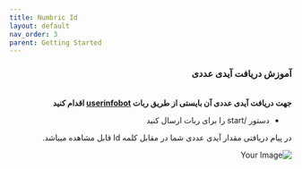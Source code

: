 ```yaml
---
title: Numbric Id
layout: default
nav_order: 3
parent: Getting Started
---
```


<head>
    <meta charset="utf-8">
    <link rel="stylesheet" href="https://b3h1z.github.io/HidyBot-Docs/assets/css/style.css">
</head>
<div dir="rtl">
<h3>آموزش دریافت آیدی عددی</h3>
<br>
<b>جهت دریافت آیدی عددی آن بایستی از طریق ربات <a href="https://t.me/userinfobot" target="_blank">userinfobot</a> اقدام کنید</b>

<ul>
    <li>دستور /start را برای ربات ارسال کنید</li>
</ul>
<p>در پیام دریافتی مقدار آیدی عددی شما در مقابل کلمه Id قابل مشاهده میباشد.</p>
<img src="https://b3h1z.github.io/HidyBot-Docs/assets/images/installation/installation-number-id-1.png" alt="Your Image" class="centered">
</div>
